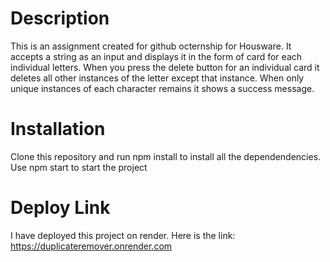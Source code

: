 # Description
This is an assignment created for github octernship for Housware.
It accepts a string as an input and displays it in the form of card for each individual letters.
When you press the delete button for an individual card it deletes all other instances of the letter except that instance.
When only unique instances of each character remains it shows a success message.

# Installation
Clone this repository and run npm install to install all the dependendencies.
Use npm start to start the project

# Deploy Link
I have deployed this project on render. 
Here is the link:
https://duplicateremover.onrender.com
